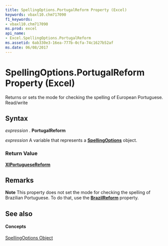 ```yaml
---
title: SpellingOptions.PortugalReform Property (Excel)
keywords: vbaxl10.chm717090
f1_keywords:
- vbaxl10.chm717090
ms.prod: excel
api_name:
- Excel.SpellingOptions.PortugalReform
ms.assetid: 6ab330e3-16ea-777b-0cfa-74c1627b52af
ms.date: 06/08/2017
---
```



# SpellingOptions.PortugalReform Property (Excel)

Returns or sets the mode for checking the spelling of European Portuguese. Read/write


## Syntax

 _expression_ . **PortugalReform**

 _expression_ A variable that represents a **[SpellingOptions](spellingoptions-object-excel.md)** object.


### Return Value

 **[XlPortugueseReform](xlportuguesereform-enumeration-excel.md)**


## Remarks




 **Note**  This property does not set the mode for checking the spelling of Brazilian Portuguese. To do that, use the  **[BrazilReform](spellingoptions-brazilreform-property-excel.md)** property.


## See also


#### Concepts


[SpellingOptions Object](spellingoptions-object-excel.md)

